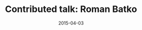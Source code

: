 ---
title: Contributed talk&#58; Roman Batko
layout: default
date: 2015-04-03
img: ../people/roman.png
link: speakers/roman
category: Speakers
description: |
   <p class="lead"><i>Panopticon</i> -  cybercontrol in liquid modernity: what does control really mean in contemporary management?</p>

---